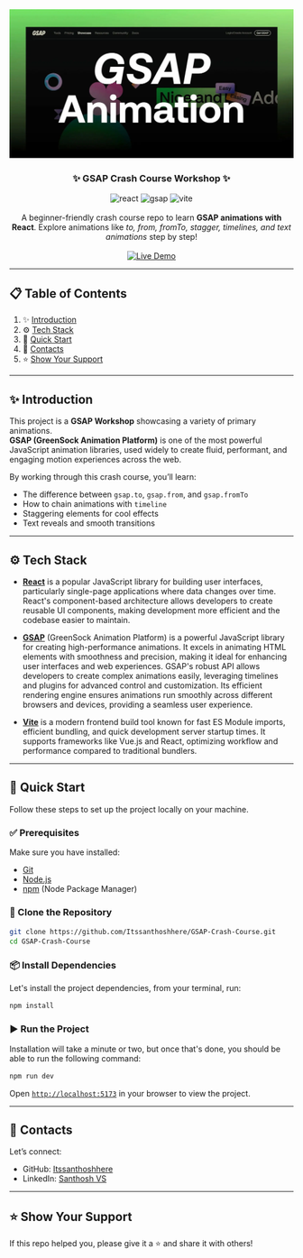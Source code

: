 
<div align="center">
  <a href="https://gsap-crash-course-eight.vercel.app/" target="_blank">
    <img src="public/preview.png" alt="Project Banner">
  </a>
  <h3 align="center">✨ GSAP Crash Course Workshop ✨</h3>
  <div align="center">
    <img src="https://img.shields.io/badge/-React-black?style=for-the-badge&logoColor=white&logo=react&color=61DAFB" alt="react" />
    <img src="https://img.shields.io/badge/-GSAP-black?style=for-the-badge&logoColor=white&logo=greensock&color=88CE02" alt="gsap" />
    <img src="https://img.shields.io/badge/-Vite-black?style=for-the-badge&logoColor=white&logo=vite&color=646CFF" alt="vite" />
  </div>
  <br />
  <div align="center">
    A beginner-friendly crash course repo to learn <b>GSAP animations with React</b>.  
    Explore animations like <i>to, from, fromTo, stagger, timelines, and text animations</i> step by step!
  </div>

  <br />

   <a href="https://your-live-website-link.com" target="_blank">
    <img src="https://img.shields.io/badge/🚀%20Live%20Demo-brightgreen?style=for-the-badge&logo=vercel&logoColor=white" alt="Live Demo" />
  </a>

</div>

---

## 📋 <a name="table">Table of Contents</a>

1. ✨ [Introduction](#introduction)  
2. ⚙️ [Tech Stack](#tech-stack)  
3. 🚀 [Quick Start](#quick-start)  
4. 🔗 [Contacts](#contacts)  
5. ⭐️ [Show Your Support](#support)  

---

## <a name="introduction">✨ Introduction</a>

This project is a **GSAP Workshop** showcasing a variety of primary animations.  
**GSAP (GreenSock Animation Platform)** is one of the most powerful JavaScript animation libraries, used widely to create fluid, performant, and engaging motion experiences across the web.  

By working through this crash course, you’ll learn:  
- The difference between `gsap.to`, `gsap.from`, and `gsap.fromTo`  
- How to chain animations with `timeline`  
- Staggering elements for cool effects  
- Text reveals and smooth transitions  

---

## <a name="tech-stack">⚙️ Tech Stack</a>

- [**React**](https://react.dev/reference/react) is a popular JavaScript library for building user interfaces, particularly single-page applications where data changes over time. React's component-based architecture allows developers to create reusable UI components, making development more efficient and the codebase easier to maintain. 

- [**GSAP**](https://gsap.com/resources/) (GreenSock Animation Platform) is a powerful JavaScript library for creating high-performance animations. It excels in animating HTML elements with smoothness and precision, making it ideal for enhancing user interfaces and web experiences. GSAP's robust API allows developers to create complex animations easily, leveraging timelines and plugins for advanced control and customization. Its efficient rendering engine ensures animations run smoothly across different browsers and devices, providing a seamless user experience.

- [**Vite**](https://vitejs.dev/guide/) is a modern frontend build tool known for fast ES Module imports, efficient bundling, and quick development server startup times. It supports frameworks like Vue.js and React, optimizing workflow and performance compared to traditional bundlers.
  
---

## <a name="quick-start">🚀 Quick Start</a>

Follow these steps to set up the project locally on your machine.

### ✅ Prerequisites
Make sure you have installed:  
- [Git](https://git-scm.com/)
- [Node.js](https://nodejs.org/en)
- [npm](https://www.npmjs.com/) (Node Package Manager)
 

### 📂 Clone the Repository

```bash
git clone https://github.com/Itssanthoshhere/GSAP-Crash-Course.git
cd GSAP-Crash-Course
```

### 📦 Install Dependencies

Let's install the project dependencies, from your terminal, run:

```bash
npm install
```

### ▶️ Run the Project

Installation will take a minute or two, but once that's done, you should be able to run the following command:

```bash
npm run dev
```

Open [`http://localhost:5173`](http://localhost:5173) in your browser to view the project.

---

## <a name="contacts">🔗 Contacts</a>

Let’s connect:

* GitHub: [Itssanthoshhere](https://github.com/Itssanthoshhere)
* LinkedIn: [Santhosh VS](https://www.linkedin.com/in/thesanthoshvs/)

---

## <a name="support">⭐️ Show Your Support</a>

If this repo helped you, please give it a ⭐ and share it with others!

